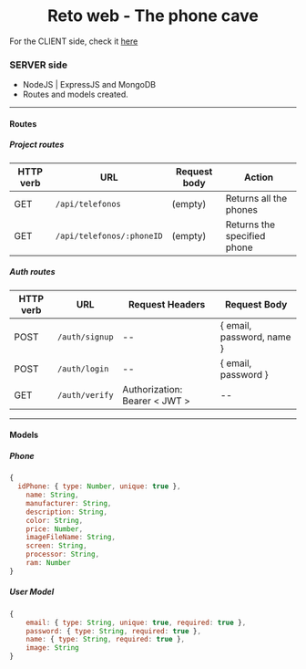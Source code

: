
<div align="center">
<h1>Reto web - The phone cave</h1> 
</div>

For the CLIENT side, check it <a href="https://github.com/AitorSantaeugenia/reto_web/tree/main/client">here</a>

### SERVER side

- NodeJS | ExpressJS and MongoDB
- Routes and models created. 

---

#### Routes

##### Project routes

| HTTP verb | URL                        | Request body | Action                        |
| --------- | -------------------------- | ------------ | ----------------------------- |
| GET       | `/api/telefonos`           | (empty)      | Returns all the phones        |
| GET       | `/api/telefonos/:phoneID`  | (empty)      | Returns the specified phone   |

##### Auth routes

| HTTP verb | URL            | Request Headers                 | Request Body              |
| --------- | -------------- | ------------------------------- | ------------------------- |
| POST      | `/auth/signup` | --                              | { email, password, name } |
| POST      | `/auth/login`  | --                              | { email, password }       |
| GET       | `/auth/verify` | Authorization: Bearer \< JWT \> | --                        |



<hr>

#### Models

##### Phone

```js
{
  idPhone: { type: Number, unique: true },
	name: String,
	manufacturer: String,
	description: String,
	color: String,
	price: Number,
	imageFileName: String,
	screen: String,
	processor: String,
	ram: Number
}
```

##### User Model

```js
{
	email: { type: String, unique: true, required: true },
	password: { type: String, required: true },
	name: { type: String, required: true },
	image: String
}
```

